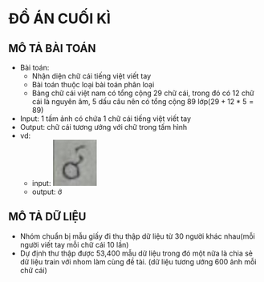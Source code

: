 # ĐỒ ÁN CUỐI KÌ 
## MÔ TẢ BÀI TOÁN
* Bài toán: 
    * Nhận diện chữ cái tiếng việt viết tay
    *  Bài toán thuộc loại bài toán phân loại
    *  Bảng chữ cái việt nam có tổng cộng 29 chữ cái, trong đó có 12 chữ cái là nguyên âm, 5 dấu câu nên có tổng cộng 89 lớp($29 + 12 * 5 = 89$)
* Input: 1 tấm ảnh có chứa 1 chữ cái tiếng việt viết tay
* Output: chữ cái tương ướng với chữ trong tấm hình
* vd:
    * input: 
     ![picture](https://raw.githubusercontent.com/DangMinh21/CS114.L22.KHCL/main/hinh_anh/Screenshot%202021-06-07%20173214.jpg)
    * output: ớ

##  MÔ TẢ DỮ LIỆU
* Nhóm chuẩn bị mẫu giấy đi thu thập dữ liệu từ 30 người khác nhau(mỗi người viết tay mỗi chữ cái 10 lần)
* Dự định thư thập được 53,400 mẫu dữ liệu trong đó một nữa là chia sẻ dữ liệu train với nhom làm cùng đề tài. (dữ liệu tương ướng 600 ảnh mỗi chữ cái)
